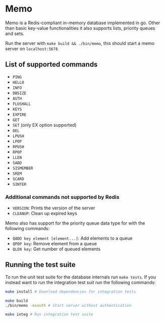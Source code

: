 # Memo

Memo is a Redis-compliant in-memory database implemented in go. Other than basic key-value 
functionalities it also supports lists, priority queues and sets.

Run the server with `make build && ./bin/memo`, this should start a memo server on `localhost:5678`

## List of supported commands
- `PING`
- `HELLO`
- `INFO`
- `DBSIZE`
- `AUTH`
- `FLUSHALL`
- `KEYS`
- `EXPIRE`
- `GET`
- `SET` (only EX option supported)
- `DEL`
- `LPUSH`
- `LPOP`
- `RPUSH`
- `RPOP`
- `LLEN`
- `SADD`
- `SISMEMBER`
- `SREM`
- `SCARD`
- `SINTER`

### Additional commands not supported by Redis
- `VERSION`: Prints the version of the server
- `CLEANUP`: Clean up expired keys

Memo also has support for the priority queue data type for
with the following commands:
- `QADD key element [element...]`: Add elements to a queue
- `QPOP key`: Remove element from a queue
- `QLEN key`: Get number of queued elements

## Running the test suite
To run the unit test suite for the database internals run `make tests`. If you instead want to run
the integration test suit run the following commands:
```sh
make install # Download dependencies for integration tests

make build
./bin/memo -noauth # Start server without authentication

make integ # Run integration test suite
```
